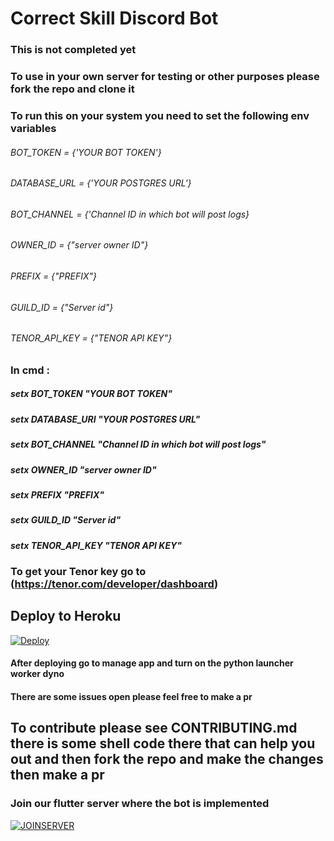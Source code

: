 # Correct Skill Discord Bot

### This is not completed yet

### To use in your own server for testing or other purposes please fork the repo and clone it


### To run this on your system you need to set the following env variables

###### BOT_TOKEN = {'YOUR BOT TOKEN'}
###### DATABASE_URL = {'YOUR POSTGRES URL'}
###### BOT_CHANNEL = {'Channel ID in which bot will post logs}
###### OWNER_ID = {"server owner ID"}
###### PREFIX = {"PREFIX"}
###### GUILD_ID = {"Server id"}
###### TENOR_API_KEY = {"TENOR API KEY"}

### In cmd :
##### setx BOT_TOKEN "YOUR BOT TOKEN"
##### setx DATABASE_URI "YOUR POSTGRES URL"
##### setx BOT_CHANNEL "Channel ID in which bot will post logs"
##### setx OWNER_ID "server owner ID"
##### setx PREFIX "PREFIX"
##### setx GUILD_ID "Server id"
##### setx TENOR_API_KEY "TENOR API KEY"

### To get your Tenor key go to (https://tenor.com/developer/dashboard)

## Deploy to Heroku
[![Deploy](https://www.herokucdn.com/deploy/button.svg)](https://heroku.com/deploy?template=https://github.com/Shubhaankar-sharma/correct_skillBot)
#### After deploying go to manage app and turn on the python launcher worker dyno

#### There are some issues open please feel free to make a pr
## To contribute please see CONTRIBUTING.md there is some shell code there that can help you out and then fork the repo and make the changes then make a pr 

### Join our flutter server where the bot is implemented
[![JOINSERVER](https://discord.com/api/guilds/742283065694617611/widget.png?style=banner4)](https://discord.gg/f5HjX9t)
